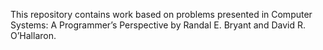 This repository contains work based on problems presented in Computer Systems: A Programmer’s Perspective by Randal E. Bryant and David R. O’Hallaron.
